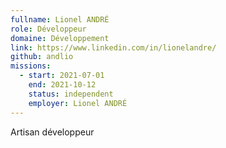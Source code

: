 ```yaml
---
fullname: Lionel ANDRÉ
role: Développeur
domaine: Développement
link: https://www.linkedin.com/in/lionelandre/
github: andlio
missions:
  - start: 2021-07-01
    end: 2021-10-12
    status: independent
    employer: Lionel ANDRÉ
---
```

Artisan développeur